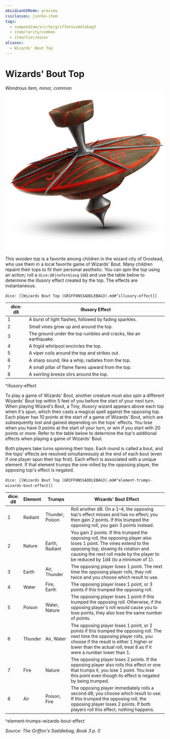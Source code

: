 ```yaml
---
obsidianUIMode: preview
cssclasses: json5e-item
tags:
  - compendium/src/5e/griffonssaddlebag3
  - item/rarity/common
  - item/tier/minor
aliases:
  - Wizards' Bout Top
---
```

# Wizards' Bout Top
*Wondrous item, minor, common*  
![](https://raw.githubusercontent.com/TheGiddyLimit/homebrew-img/main/img/GriffonsSaddlebag3/Wizards-Bout-Top.webp#right)  


This wooden top is a favorite among children in the wizard city of Orostead, who use them in a local favorite game of Wizards' Bout. Many children repaint their tops to fit their personal aesthetic. You can spin the top using an action; roll a `dice:d8|noform|avg` (`d8`) and use the table below to determine the illusory effect created by the top. The effects are instantaneous.

`dice: [[Wizards Bout Top (GRIFFONSSADDLEBAG3).md#^illusory-effect]]`

| dice: d8 | Illusory Effect |
|----------|-----------------|
| 1 | A burst of light flashes, followed by fading sparkles. |
| 2 | Small vines grow up and around the top. |
| 3 | The ground under the top rumbles and cracks, like an earthquake. |
| 4 | A frigid whirlpool encircles the top. |
| 5 | A viper coils around the top and strikes out. |
| 6 | A sharp sound, like a whip, radiates from the top. |
| 7 | A small pillar of flame flares upward from the top. |
| 8 | A swirling breeze stirs around the top. |
^illusory-effect

To play a game of Wizards' Bout, another creature must also spin a different Wizards' Bout top within 5 feet of you before the start of your next turn. When playing Wizard's Bout, a Tiny, illusory wizard appears above each top when it's spun, which then casts a magical spell against the opposing top. Each player has 10 points at the start of a game of Wizards' Bout, which are subsequently lost and gained depending on the tops' effects. You lose when you have 0 points at the start of your turn, or win if you start with 20 points or more. Refer to the table below to determine the top's additional effects when playing a game of Wizards' Bout.

Both players take turns spinning their tops. Each round is called a bout, and the tops' effects are resolved simultaneously at the end of each bout (even if one player spun their top first). Each effect is associated with a unique element. If that element trumps the one rolled by the opposing player, the opposing top's effect is negated.

`dice: [[Wizards Bout Top (GRIFFONSSADDLEBAG3).md#^element-trumps-wizards-bout-effect]]`

| dice: d8 | Element | Trumps | Wizards' Bout Effect |
|----------|---------|--------|----------------------|
| 1 | Radiant | Thunder, Poison | Roll another d8. On a 1–4, the opposing top's effect misses and has no effect; you then gain 2 points. If this trumped the opposing roll, you gain 3 points instead. |
| 2 | Nature | Earth, Radiant | You gain 2 points. If this trumped the opposing roll, the opposing player also loses 1 point. The vines extend to the opposing top, slowing its rotation and causing the next roll made by the player to be reduced by 1d4 (to a minimum of 1). |
| 3 | Earth | Air, Thunder | The opposing player loses 1 point. The next time the opposing player rolls, they roll twice and you choose which result to use. |
| 4 | Water | Fire, Earth | The opposing player loses 1 point, or 3 points if this trumped the opposing roll. |
| 5 | Poison | Water, Nature | The opposing player loses 1 point if this trumped the opposing roll. Otherwise, if the opposing player's roll would cause you to lose points, they also lose the same number of points. |
| 6 | Thunder | Air, Water | The opposing player loses 1 point, or 2 points if this trumped the opposing roll. The next time the opposing player rolls, you choose if the result is either 1 higher or lower than the actual roll; treat 8 as if it were a number lower than 1. |
| 7 | Fire | Nature | The opposing player loses 2 points. If the opposing player also rolls this effect or one that trumps it, you lose 1 point. You lose this point even though its effect is negated by being trumped. |
| 8 | Air | Poison, Fire | The opposing player immediately rolls a second d8; you choose which result to use. If this trumped the opposing roll, the opposing player loses 2 points. If both players roll this effect, nothing happens. |
^element-trumps-wizards-bout-effect

*Source: The Griffon's Saddlebag, Book 3 p. 0*
